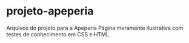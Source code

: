 # projeto-apeperia
Arquivos do projeto para a Apeperia Página meramente ilustrativa com testes de conhecimento em CSS e HTML.
